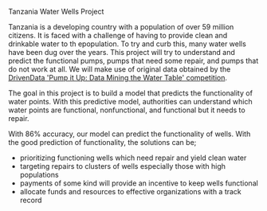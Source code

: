 Tanzania Water Wells Project

Tanzania is a developing country with a population of over 59 million citizens. It is faced with a challenge of having to provide clean and drinkable water to th epopulation. To try and curb this, many water wells have been dug over the years. This project will try to understand and predict the functional pumps, pumps that need some repair, and pumps that do not work at all. We will make use of original data obtained by the [DrivenData 'Pump it Up: Data Mining the Water Table' competition](https://www.drivendata.org/competitions/7/pump-it-up-data-mining-the-water-table/page/25/).


The goal in this project is to build a model that predicts the functionality of water points. With this predictive model, authorities can understand which water points are functional, nonfunctional, and functional but it needs to repair. 


With 86% accuracy, our model can predict the functionality of wells. With the good prediction of functionality, the solutions can be;

- prioritizing functioning wells which need repair and yield clean water
- targeting repairs to clusters of wells especially those with high populations
- payments of some kind will provide an incentive to keep wells functional
- allocate funds and resources to effective organizations with a track record